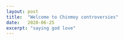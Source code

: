```yaml
---
layout: post
title:  "Welcome to Chinmoy controversies"
date:   2020-06-25
excerpt: "saying god love"
---
```

